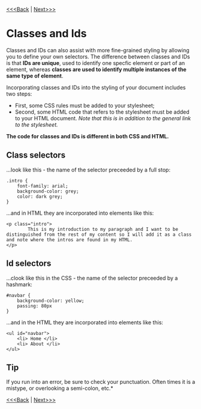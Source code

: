 [<<<Back](filter.md) | [Next>>>](selectors.md)

# Classes and Ids

Classes and IDs can also assist with more fine-grained styling by allowing you to define your own selectors. The difference between classes and IDs is that **IDs are unique**, used to identify one specfic element or part of an element, whereas **classes are used to identify multiple instances of the same type of element**.

Incorporating classes and IDs into the styling of your document includes two steps: 

<ul>
	<li> First, some CSS rules must be added to your stylesheet; </li>
	<li> Second, some HTML code that refers to the stylesheet must be added to your HTML document. <i> Note that this is in addition to the general link to the stylesheet.</i> </li>
</ul>

**The code for classes and IDs is different in both CSS and HTML.**

## Class selectors
...look like this - the name of the selector preceeded by a full stop:

```
.intro {
	font-family: arial;
	background-color: grey;
	color: dark grey;
}
```

...and in HTML they are incorporated into elements like this:

```
<p class="intro">
		This is my introduction to my paragraph and I want to be distinguished from the rest of my content so I will add it as a class and note where the intros are found in my HTML.
</p>
```

## Id selectors 
...clook like this in the CSS - the name of the selector preceeded by a hashmark:

```
#navbar {
	background-color: yellow;
	passing: 80px
}
```

...and in the HTML they are incorporated into elements like this:

```
<ul id="navbar">
	<li> Home </li>
	<li> About </li>
</ul>
```

## Tip
If you run into an error, be sure to check your punctuation. Often times it is a mistype, or overlooking a semi-colon, etc.*

[<<<Back](filter.md) | [Next>>>](selectors.md)